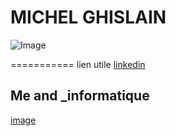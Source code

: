 # MICHEL GHISLAIN 
![Image](https://octocat-generator-assets.githubusercontent.com/my-octocat-1544445812746.png)

===========
lien utile [linkedin](https://www.linkedin.com/in/ghislain-michel-31b024153/)
## Me and _informatique 
[image](cat.png)

